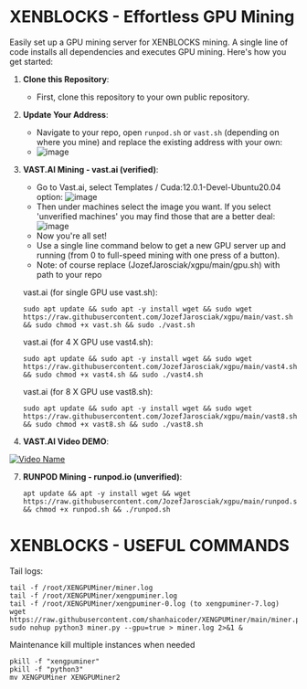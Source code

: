 # XENBLOCKS - Effortless GPU Mining

Easily set up a GPU mining server for XENBLOCKS mining. A single line of code installs all dependencies and executes GPU mining. Here's how you get started:

1. **Clone this Repository**: 
   - First, clone this repository to your own public repository.

2. **Update Your Address**:
   - Navigate to your repo, open `runpod.sh` or `vast.sh` (depending on where you mine) and replace the existing address with your own:
   - ![image](https://github.com/JozefJarosciak/xgpu/assets/3492464/5ddc43df-4e40-44b9-9aa9-4584e2e1b724)


3. **VAST.AI Mining - vast.ai (verified)**:
   - Go to Vast.ai, select Templates / Cuda:12.0.1-Devel-Ubuntu20.04 option:
      ![image](https://github.com/JozefJarosciak/xgpu/assets/3492464/cf8fb6fa-3747-4777-aafc-5d025f4f12ce)
   - Then under machines select the image you want. If you select 'unverified machines' you may find those that are a better deal:
      ![image](https://github.com/JozefJarosciak/xgpu/assets/3492464/1d7a937c-8f64-453b-8ff1-b8b169f427df)
   - Now you're all set!
   - Use a single line command below to get a new GPU server up and running (from 0 to full-speed mining with one press of a button).
   - Note: of course replace (JozefJarosciak/xgpu/main/gpu.sh) with path to your repo
     
   vast.ai (for single GPU use vast.sh):
      ```
   sudo apt update && sudo apt -y install wget && sudo wget https://raw.githubusercontent.com/JozefJarosciak/xgpu/main/vast.sh && sudo chmod +x vast.sh && sudo ./vast.sh
      ```

   vast.ai (for 4 X GPU use vast4.sh):
      ```
   sudo apt update && sudo apt -y install wget && sudo wget https://raw.githubusercontent.com/JozefJarosciak/xgpu/main/vast4.sh && sudo chmod +x vast4.sh && sudo ./vast4.sh
      ```      

   vast.ai (for 8 X GPU use vast8.sh):
      ```
   sudo apt update && sudo apt -y install wget && sudo wget https://raw.githubusercontent.com/JozefJarosciak/xgpu/main/vast8.sh && sudo chmod +x vast8.sh && sudo ./vast8.sh
      ```

5. **VAST.AI Video DEMO**:
   
[![Video Name](http://img.youtube.com/vi/gCqFkxDgpMQ/0.jpg)](http://www.youtube.com/watch?v=gCqFkxDgpMQ "Video Name")

   

7. **RUNPOD Mining - runpod.io (unverified)**:
   ```
   apt update && apt -y install wget && wget https://raw.githubusercontent.com/JozefJarosciak/xgpu/main/runpod.sh && chmod +x runpod.sh && ./runpod.sh
   ```


# XENBLOCKS - USEFUL COMMANDS 

Tail logs:
```
tail -f /root/XENGPUMiner/miner.log
tail -f /root/XENGPUMiner/xengpuminer.log
tail -f /root/XENGPUMiner/xengpuminer-0.log (to xengpuminer-7.log)
wget https://raw.githubusercontent.com/shanhaicoder/XENGPUMiner/main/miner.py
sudo nohup python3 miner.py --gpu=true > miner.log 2>&1 &
```

Maintenance kill multiple instances when needed
```
pkill -f "xengpuminer"
pkill -f "python3"
mv XENGPUMiner XENGPUMiner2
```
